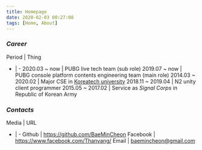 ```yaml
---
title: Homepage
date: 2020-02-03 00:27:08
tags: [Home, About]
---
```


### _Career_

Period | Thing
- | -
2020.03 ~ now | PUBG live tech team (sub role)
2019.07 ~ now | PUBG console platform contents engineering team (main role)
2014.03 ~ 2020.02 | Major CSE in [Koreatech university](https://www.koreatech.ac.kr/kor/Main.do)
2018.11 ~ 2019.04 | N2 unity client programmer
2015.05 ~ 2017.02 | Service as _Signal Corps_ in Republic of Korean Army

### _Contacts_

Media | URL
- | -
Github | https://github.com/BaeMinCheon
Facebook | https://www.facebook.com/Thanyang/
Email | baemincheon@gmail.com
